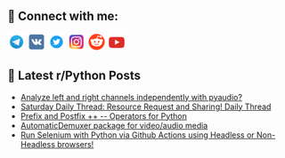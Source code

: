 ## 🔎 Connect with me:
[<img src="https://github.com/bullbesh/bullbesh/blob/main/images/Telegram.png" width="32" height="32" />](https://t.me/bullbesh)
[<img src="https://github.com/bullbesh/bullbesh/blob/main/images/VK.png" width="32" height="32" />](https://vk.com/bullbesh)
[<img src="https://github.com/bullbesh/bullbesh/blob/main/images/Twitter.png" width="32" height="32" />](https://twitter.com/bullbesh1)
[<img src="https://github.com/bullbesh/bullbesh/blob/main/images/Instagram.png" width="32" height="32" />](https://www.instagram.com/bullbesh)
[<img src="https://github.com/bullbesh/bullbesh/blob/main/images/Reddit.png" width="32" height="32" />](https://www.reddit.com/user/bullbesh)
[<img src="https://github.com/bullbesh/bullbesh/blob/main/images/YouTube.png" width="32" height="32" />](https://www.youtube.com/channel/UCtfjRs6uzgq5mfm8S06WTcg)

## 📕 Latest r/Python Posts
<!-- BLOG-POST-LIST:START -->
- [Analyze left and right channels independently with pyaudio?](https://www.reddit.com/r/Python/comments/xg8bg0/analyze_left_and_right_channels_independently/)
- [Saturday Daily Thread: Resource Request and Sharing! Daily Thread](https://www.reddit.com/r/Python/comments/xg72un/saturday_daily_thread_resource_request_and/)
- [Prefix and Postfix ++ -- Operators for Python](https://www.reddit.com/r/Python/comments/xg56eq/prefix_and_postfix_operators_for_python/)
- [AutomaticDemuxer package for video/audio media](https://www.reddit.com/r/Python/comments/xg34y5/automaticdemuxer_package_for_videoaudio_media/)
- [Run Selenium with Python via Github Actions using Headless or Non-Headless browsers!](https://www.reddit.com/r/Python/comments/xg2apa/run_selenium_with_python_via_github_actions_using/)
<!-- BLOG-POST-LIST:END -->
